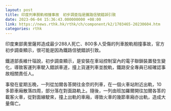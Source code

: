 ```yaml
---
layout: post
title: 印度列車脫軌相撞事故　初步調查指是鐵路信號錯誤引致
date: 2023-06-04 15:36:43.000000000 +08:00
link: https://news.rthk.hk/rthk/ch/component/k2/1703465-20230604.htm
categories: rthk
---
```


印度東部奧里薩邦造成最少288人死亡、800多人受傷的列車脫軌相撞事故，官方初步調查顯示，很可能是因為鐵路信號錯誤引致。

鐵道部長維什瑙說，初步調查顯示，是安裝在車站控制室內的電子聯鎖裝置發生變化，導致客運列車駛入錯誤車道，撞上貨運列車並脫軌，鐵路安全專員已經確認事故相關責任人。

事發在星期五晚，一列從加爾各答開往金奈的列車，在一個火車站附近出軌，10多節車廂散落四周，部分落在對面路軌上。隨後，一列由班加羅爾開往加爾各答的載客火車，從對面線駛來，撞上出軌的車廂，導致火車的幾節車廂亦出軌，造成大量傷亡。
